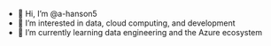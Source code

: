 - 👋 Hi, I’m @a-hanson5
- 👀 I’m interested in data, cloud computing, and development
- 🌱 I’m currently learning data engineering and the Azure ecosystem


<!---
a-hanson5/a-hanson5 is a ✨ special ✨ repository because its `README.md` (this file) appears on your GitHub profile.
You can click the Preview link to take a look at your changes.
--->

